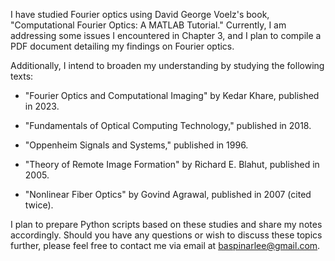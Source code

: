 I have studied Fourier optics using David George Voelz's book, "Computational Fourier Optics: A MATLAB Tutorial." Currently, I am addressing some issues I encountered in Chapter 3, and I plan to compile a PDF document detailing my findings on Fourier optics.

Additionally, I intend to broaden my understanding by studying the following texts:

* "Fourier Optics and Computational Imaging" by Kedar Khare, published in 2023.

* "Fundamentals of Optical Computing Technology," published in 2018.
  
* "Oppenheim Signals and Systems," published in 1996.

* "Theory of Remote Image Formation" by Richard E. Blahut, published in 2005.

* "Nonlinear Fiber Optics" by Govind Agrawal, published in 2007 (cited twice).
 
I plan to prepare Python scripts based on these studies and share my notes accordingly. Should you have any questions or wish to discuss these topics further, please feel free to contact me via email at baspinarlee@gmail.com.
